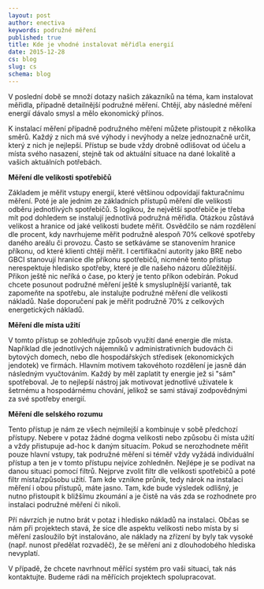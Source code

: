 ```yaml
---
layout: post
author: enectiva
keywords: podružné měření
published: true
title: Kde je vhodné instalovat měřidla energií
date: 2015-12-28
cs: blog
slug: cs
schema: blog
---
```



V poslední době se množí dotazy našich zákazníků na téma, kam instalovat měřidla, případně detailnější podružné měření. Chtějí, aby následné měření energií dávalo smysl a mělo ekonomický přínos.

K instalací měření případně podružného měření můžete přistoupit z několika směrů. Každý z nich má své výhody i nevýhody a nelze jednoznačně určit, který z nich je nejlepší. Přístup se bude vždy drobně odlišovat od účelu a místa svého nasazení, stejně tak od aktuální situace na dané lokalitě a vašich aktuálních potřebách.

**Měření dle velikosti spotřebičů**

Základem je měřit vstupy energií, které většinou odpovídají fakturačnímu měření. Poté je ale jedním ze základních přístupů měření dle velikosti odběru jednotlivých spotřebičů. S logikou, že největší spotřebiče je třeba mít pod dohledem se instalují jednotlivá podružná měřidla. Otázkou zůstává velikost a hranice od jaké velikosti budete měřit. Osvědčilo se nám rozdělení dle procent, kdy navrhujeme měřit podružně alespoň 70% celkové spotřeby daného areálu či provozu. Často se setkáváme se stanovením hranice příkonu, od které klienti chtějí měřit. I certifikační autority jako BRE nebo GBCI stanovují hranice dle příkonu spotřebičů, nicméně tento přístup nerespektuje hledisko spotřeby, které je dle našeho názoru důležitější. Přikon ještě nic neříká o čase, po který je tento příkon odebírán. Pokud chcete posunout podružné měření ještě k smysluplnější variantě, tak zapomeňte na spotřebu, ale instalujte podružné měření dle velikosti nákladů. Naše doporučení pak je měřit podružně 70% z celkových energetických nákladů.

**Měření dle místa užití**

V tomto přístup se zohledňuje způsob využití dané energie dle místa. Například dle jednotlivých nájemníků v administrativních budovách či bytových domech, nebo dle hospodářských středisek (ekonomických jendotek) ve firmách. Hlavním motivem takovéhoto rozdělení je jasně dán následným vyučtováním. Každý by měl zaplatit ty energie jež si "sám" spotřeboval. Je to nejlepší nástroj jak motivovat jednotlivé uživatele k šetrnému a hospodárnému chování, jelikož se sami stávají zodpovědnými za své spotřeby energií.

**Měření dle selského rozumu**

Tento přístup je nám ze všech nejmilejší a kombinuje v sobě předchozí přístupy. Nebere v potaz žádné dogma velikosti nebo způsobu či místa užití a vždy přistupuje ad-hoc k daným situacím. Pokud se nerozhodnete měřit pouze hlavní vstupy, tak podružné měření si téměř vždy vyžádá individuální přístup a ten je v tomto přístupu nejvíce zohledněn. Nejlépe je se podívat na danou situaci pomocí filtrů. Nejprve zvolit filtr dle velikosti spotřebičů a poté filtr místa/způsobu užití. Tam kde vznikne průnik, tedy nárok na instalaci měření i obou přístupů, máte jasno. Tam, kde bude výsledek odlišný, je nutno přistoupit k bližšímu zkoumání a je čistě na vás zda se rozhodnete pro instalaci podružné měření či nikoli.

Pří návrzích je nutno brát v potaz i hledisko nákladů na instalaci. Občas se nám při projektech stavá, že sice dle aspektu velikosti nebo místa by si měření zasloužilo být instalováno, ale náklady na zřízení by byly tak vysoké (např. nunost předělat rozvaděč), že se měření ani z dlouhodobého hlediska nevyplatí.

V případě, že chcete navrhnout měřící systém pro vaši situaci, tak nás kontaktujte. Budeme rádi na měřících projektech spolupracovat.
